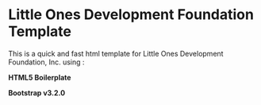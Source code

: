 # Little Ones Development Foundation Template

This is a quick and fast html template for Little Ones Development Foundation, Inc.
using : 

**HTML5 Boilerplate**

**Bootstrap v3.2.0**